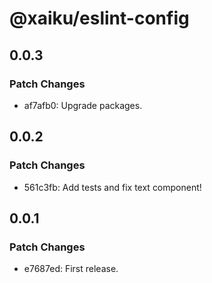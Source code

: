 # @xaiku/eslint-config

## 0.0.3

### Patch Changes

- af7afb0: Upgrade packages.

## 0.0.2

### Patch Changes

- 561c3fb: Add tests and fix text component!

## 0.0.1

### Patch Changes

- e7687ed: First release.
